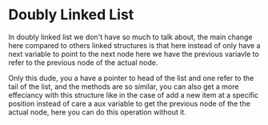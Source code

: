 # Doubly Linked List

In doubly linked list we don't have so much to talk about, the main change here compared to others linked structures is that here instead of only have a next variable to point to the next node here we have the previous variavle to refer to the previous node of the actual node.

Only this dude, you a have a pointer to head of the list and one refer to the tail of the list, and the methods are so similar, you can also get a more effeciancy with this structure like in the case of add a new item at a specific position instead of care a aux variable to get the previous node of the the actual node, here you can do this operation without it.
 